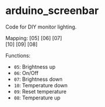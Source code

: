 # arduino_screenbar
Code for DIY monitor lighting.

Mapping:
[05] [06] [07]\
[10] [09] [08]

Functions:
+ `05`: Brightness up
+ `06`: On/Off
+ `07`: Brightness down
+ `10`: Temperature down
+ `09`: Reset temperature
+ `08`: Temperature up
